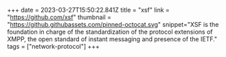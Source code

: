 +++
date = 2023-03-27T15:50:22.841Z
title = "xsf"
link = "https://github.com/xsf"
thumbnail = "https://github.githubassets.com/pinned-octocat.svg"
snippet="XSF is the foundation in charge of the standardization of the protocol extensions of XMPP, the open standard of instant messaging and presence of the IETF."
tags = ["network-protocol"]
+++
